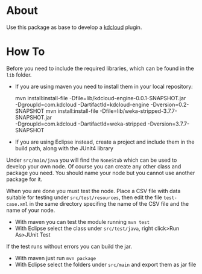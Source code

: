 # About

Use this package as base to develop a [kdcloud](http:///github.com/vispax/kd-cloud) plugin.

# How To

Before you need to include the required libraries, which can be found in the `lib` folder.
+ If you are using maven you need to install them in your local repository:

	mvn install:install-file -Dfile=lib/kdcloud-engine-0.0.1-SNAPSHOT.jar \
		-DgroupId=com.kdcloud -DartifactId=kdcloud-engine -Dversion=0.2-SNAPSHOT
	mvn install:install-file -Dfile=lib/weka-stripped-3.7.7-SNAPSHOT.jar \
		-DgroupId=com.kdcloud -DartifactId=weka-stripped -Dversion=3.7.7-SNAPSHOT

+ If you are using Eclipse instead, create a project and include them in the build path, along with the JUnit4 library

Under `src/main/java` you will find the `NoneStub` which can be used to develop your own node. Of course you can create any other class and package you need. You should name your node but you cannot use another package for it.

When you are done you must test the node. Place a CSV file with data suitable for testing under `src/test/resources`, then edit the file `test-case.xml` in the same directory specifing the name of the CSV file and the name of your node.
+ With maven you can test the module running `mvn test`
+ With Eclipse select the class under `src/test/java`, right click>Run As>JUnit Test

If the test runs without errors you can build the jar.
+ With maven just run `mvn package`
+ With Eclipse select the folders under `src/main` and export them as jar file

